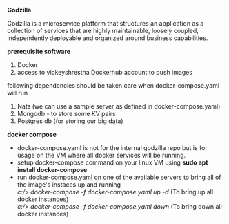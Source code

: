 **Godzilla**

Godzilla is a microservice platform that structures an application as a collection of services that are highly maintainable, loosely coupled, independently deployable and organized around business capabilities.


**prerequisite software**
1. Docker
2. access to vickeyshrestha Dockerhub account to push images

following dependencies should be taken care when docker-compose.yaml will run
1. Nats (we can use a sample server as defined in docker-compose.yaml)
2. Mongodb - to store some KV pairs
3. Postgres db (for storing our big data)

**docker compose**
- docker-compose.yaml is not for the internal godzilla repo but is for usage on the VM where all docker services will be running.
- setup docker-compose command on your linux VM using **sudo apt  install docker-compose**
- run docker-compose.yaml on one of the available servers to bring all of the image's instaces up and running
<br> _c:/> docker-compose -f docker-compose.yaml up -d_ (To bring up all docker instances)
<br> _c:/> docker-compose -f docker-compose.yaml down_ (To bring down all docker instances)